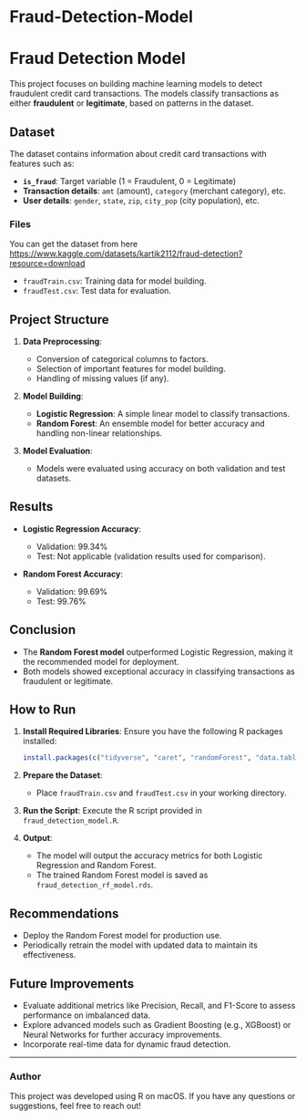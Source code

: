 # Fraud-Detection-Model
# Fraud Detection Model

This project focuses on building machine learning models to detect fraudulent credit card transactions. The models classify transactions as either **fraudulent** or **legitimate**, based on patterns in the dataset.

## Dataset
The dataset contains information about credit card transactions with features such as:
- **`is_fraud`**: Target variable (1 = Fraudulent, 0 = Legitimate)
- **Transaction details**: `amt` (amount), `category` (merchant category), etc.
- **User details**: `gender`, `state`, `zip`, `city_pop` (city population), etc.

### Files
You can get the dataset from here https://www.kaggle.com/datasets/kartik2112/fraud-detection?resource=download
- `fraudTrain.csv`: Training data for model building.
- `fraudTest.csv`: Test data for evaluation.

## Project Structure
1. **Data Preprocessing**:
   - Conversion of categorical columns to factors.
   - Selection of important features for model building.
   - Handling of missing values (if any).

2. **Model Building**:
   - **Logistic Regression**: A simple linear model to classify transactions.
   - **Random Forest**: An ensemble model for better accuracy and handling non-linear relationships.

3. **Model Evaluation**:
   - Models were evaluated using accuracy on both validation and test datasets.

## Results
- **Logistic Regression Accuracy**:
  - Validation: 99.34%
  - Test: Not applicable (validation results used for comparison).

- **Random Forest Accuracy**:
  - Validation: 99.69%
  - Test: 99.76%

## Conclusion
- The **Random Forest model** outperformed Logistic Regression, making it the recommended model for deployment.
- Both models showed exceptional accuracy in classifying transactions as fraudulent or legitimate.

## How to Run
1. **Install Required Libraries**:
   Ensure you have the following R packages installed:
   ```R
   install.packages(c("tidyverse", "caret", "randomForest", "data.table", "doParallel"))
   ```

2. **Prepare the Dataset**:
   - Place `fraudTrain.csv` and `fraudTest.csv` in your working directory.

3. **Run the Script**:
   Execute the R script provided in `fraud_detection_model.R`.

4. **Output**:
   - The model will output the accuracy metrics for both Logistic Regression and Random Forest.
   - The trained Random Forest model is saved as `fraud_detection_rf_model.rds`.

## Recommendations
- Deploy the Random Forest model for production use.
- Periodically retrain the model with updated data to maintain its effectiveness.

## Future Improvements
- Evaluate additional metrics like Precision, Recall, and F1-Score to assess performance on imbalanced data.
- Explore advanced models such as Gradient Boosting (e.g., XGBoost) or Neural Networks for further accuracy improvements.
- Incorporate real-time data for dynamic fraud detection.

---

### Author
This project was developed using R on macOS. If you have any questions or suggestions, feel free to reach out!



